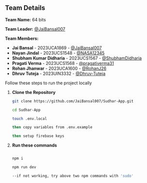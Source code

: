 ## Team Details
 
**Team Name:** 64 bits
 
**Team Leader:** [@JaiBansal007](https://github.com/JaiBansal007)
 
**Team Members:**
 
 
- **Jai Bansal** - 2023UCA1869 - [@JaiBansal007](https://github.com/JaiBansal007)
- **Nayan Jindal** - 2023UCS1548 - [@NASA12345](https://github.com/NASA12345)
- **Shubham Kumar Didharia** - 2023UCS1567 - [@ShubhamDidharia](https://github.com/ShubhamDidharia)
- **Pragati Verma** - 2023UCS1568 - [@pragativerma31](https://github.com/pragativerma31)
- **Rohan Jhanwar** - 2023UCA1600 - [@RohanJ26](https://github.com/RohanJ26)
- **Dhruv Tuteja** - 2023UIN3332 - [@Dhruv-Tuteja](https://github.com/Dhruv-Tuteja)
  
Follow these steps to run the project locally

1. **Clone the Repository**
   ```bash
   git clone https://github.com/JaiBansal007/Sudhar-App.git

   cd Sudhar-App

   touch .env.local

   then copy variables from .env.example
   
   then setup firebase keys

2. **Run these commands**
    ```bash

    npm i

    npm run dev

   --if not working, try above two npm commands with 'sudo'
